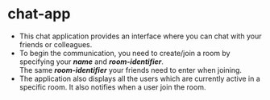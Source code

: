 # chat-app

- This chat application provides an interface where you can chat with your friends or colleagues. <br>
- To begin the communication, you need to create/join a room by specifying your ***name*** and ***room-identifier***. </br> The same ***room-identifier*** your friends need to enter when joining. </br>
- The application also displays all the users which are currently active in a specific room. It also notifies when a user join the room.
